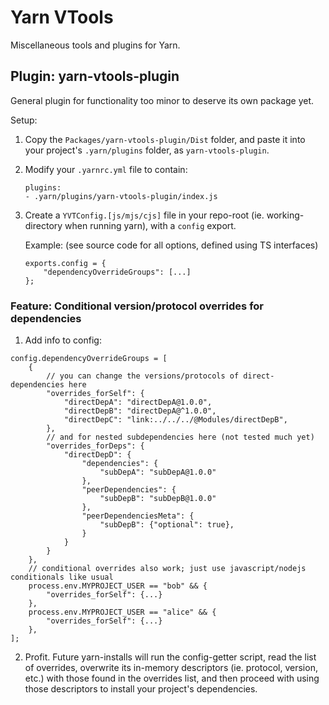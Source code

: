 # Yarn VTools

Miscellaneous tools and plugins for Yarn.

## Plugin: yarn-vtools-plugin

General plugin for functionality too minor to deserve its own package yet.

Setup:
1) Copy the `Packages/yarn-vtools-plugin/Dist` folder, and paste it into your project's `.yarn/plugins` folder, as `yarn-vtools-plugin`.
2) Modify your `.yarnrc.yml` file to contain:
	```
	plugins:
	- .yarn/plugins/yarn-vtools-plugin/index.js
	```
3) Create a `YVTConfig.[js/mjs/cjs]` file in your repo-root (ie. working-directory when running yarn), with a `config` export.

	Example: (see source code for all options, defined using TS interfaces)
	```
	exports.config = {
		"dependencyOverrideGroups": [...]
	};
	```

### Feature: Conditional version/protocol overrides for dependencies

1) Add info to config:
```
config.dependencyOverrideGroups = [
	{
		// you can change the versions/protocols of direct-dependencies here
		"overrides_forSelf": {
			"directDepA": "directDepA@1.0.0",
			"directDepB": "directDepA@^1.0.0",
			"directDepC": "link:../../../@Modules/directDepB",
		},
		// and for nested subdependencies here (not tested much yet)
		"overrides_forDeps": {
			"directDepD": {
				"dependencies": {
					"subDepA": "subDepA@1.0.0"
				},
				"peerDependencies": {
					"subDepB": "subDepB@1.0.0"
				},
				"peerDependenciesMeta": {
					"subDepB": {"optional": true},
				}
			}
		}
	},
	// conditional overrides also work; just use javascript/nodejs conditionals like usual
	process.env.MYPROJECT_USER == "bob" && {
		"overrides_forSelf": {...}
	},
	process.env.MYPROJECT_USER == "alice" && {
		"overrides_forSelf": {...}
	},
];
```
2) Profit. Future yarn-installs will run the config-getter script, read the list of overrides, overwrite its in-memory descriptors (ie. protocol, version, etc.) with those found in the overrides list, and then proceed with using those descriptors to install your project's dependencies.